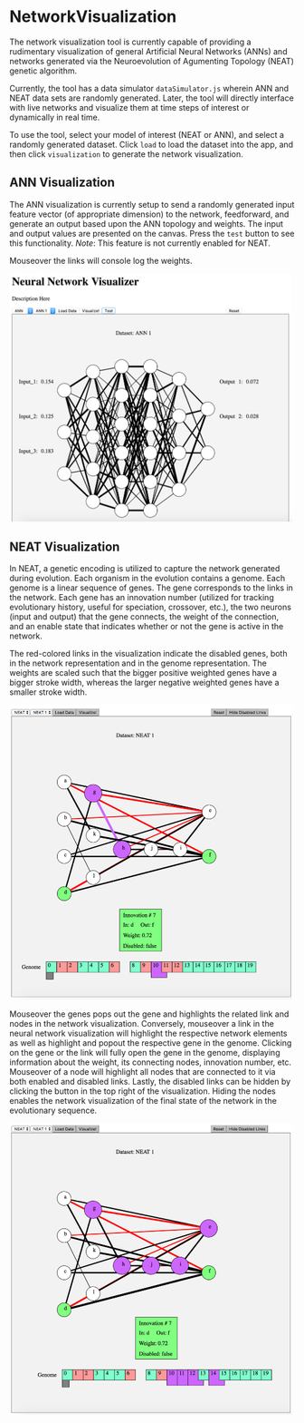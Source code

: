 # NetworkVisualization
The network visualization tool is currently capable of providing a rudimentary visualization of general Artificial Neural Networks (ANNs) and networks generated via the Neuroevolution of Agumenting Topology (NEAT) genetic algorithm.

Currently, the tool has a data simulator `dataSimulator.js` wherein ANN and NEAT data sets are randomly generated. Later, the tool will directly interface with live networks and visualize them at time steps of interest or dynamically in real time.

To use the tool, select your model of interest (NEAT or ANN), and select a randomly generated dataset. Click `load` to load the dataset into the app, and then click `visualization` to generate the network visualization.



## ANN Visualization
The ANN visualization is currently setup to send a randomly generated input feature vector (of appropriate dimension) to the network, feedforward, and generate an output based upon the ANN topology and weights. The input and output values are presented on the canvas. Press the `test` button to see this functionality. *Note*: This feature is not currently enabled for NEAT.

Mouseover the links will console log the weights.

<img src="resources/annvis.png" width=500></img>

## NEAT Visualization
In NEAT, a genetic encoding is utilized to capture the network generated during evolution. Each organism in the evolution contains a genome. Each genome is a linear sequence of genes. The gene corresponds to the links in the network. Each gene has an innovation number (utilized for tracking evolutionary history, useful for speciation, crossover, etc.), the two neurons (input and output) that the gene connects, the weight of the connection, and an enable state that indicates whether or not the gene is active in the network.

The red-colored links in the visualization indicate the disabled genes, both in the network representation and in the genome representation. The weights are scaled such that the bigger positive weighted genes have a bigger stroke width, whereas the larger negative weighted genes have a smaller stroke width.

<img src="resources/neatvis1.png" width=500></img>

Mouseover the genes pops out the gene and highlights the related link and nodes in the network visualization. Conversely, mouseover a link in the neural network visualization will highlight the respective network elements as well as highlight and popout the respective gene in the genome. Clicking on the gene or the link will fully open the gene in the genome, displaying information about the weight, its connecting nodes, innovation number, etc. Mouseover of a node will highlight all nodes that are connected to it via both enabled and disabled links. Lastly, the disabled links can be hidden by clicking the button in the top right of the visualization. Hiding the nodes enables the network visualization of the final state of the network in the evolutionary sequence.

<img src="resources/neatvis2.png" width=500></img>
